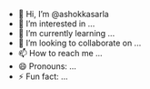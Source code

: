- 👋 Hi, I’m @ashokkasarla
- 👀 I’m interested in ...
- 🌱 I’m currently learning ...
- 💞️ I’m looking to collaborate on ...
- 📫 How to reach me ...
- 😄 Pronouns: ...
- ⚡ Fun fact: ...

<!---
ashokkasarla/ashokkasarla is a ✨ special ✨ repository because its `README.md` (this file) appears on your GitHub profile.
You can click the Preview link to take a look at your changes.
--->
